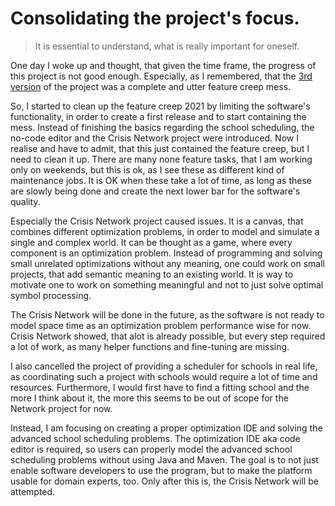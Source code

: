 # Consolidating the project's focus.
> It is essential to understand, what is really important for oneself.
 
One day I woke up and thought, that given the time frame,
the progress of this project is not good enough.
Especially, as I remembered, that the [3rd version](./2021-07-07-Creating-The-First-Public-Release.md)
of the project was a complete and utter feature creep mess.

So, I started to clean up the feature creep
2021 by limiting the software's functionality, in order to create a first release and to start containing the mess.
Instead of finishing the basics regarding the school scheduling,
the no-code editor and the Crisis Network project were introduced.
Now I realise and have to admit, that this just contained the feature creep,
but I need to clean it up.
There are many none feature tasks, that I am working only on weekends,
but this is ok, as I see these as different kind of maintenance jobs.
It is OK when these take a lot of time, as long as these are slowly being done and
create the next lower bar for the software's quality.

Especially the Crisis Network project caused issues.
It is a canvas, that combines different optimization problems, in order to model and simulate a single and complex world.
It can be thought as a game, where every component is an optimization problem.
Instead of programming and solving small unrelated optimizations without any meaning,
one could work on small projects, that add semantic meaning to an existing world.
It is way to motivate one to work on something meaningful and not to just solve optimal symbol processing.

The Crisis Network will be done in the future,
as the software is not ready to model space time as an optimization problem performance wise for now.
Crisis Network showed, that alot is already possible, but every step required a lot of work,
as many helper functions and fine-tuning are missing.

I also cancelled the project of providing a scheduler for schools in real life,
as coordinating such a project with schools  would require a lot of time and resources.
Furthermore, I would first have to find a fitting school and
the more I think about it, the more this seems to be out of scope for the Network project for now.

Instead, I am focusing on creating a proper optimization IDE and solving the advanced school scheduling problems.
The optimization IDE aka code editor is required,
so users can properly model the advanced school scheduling problems without using Java and Maven.
The goal is to not just enable software developers to use the program,
but to make the platform usable for domain experts, too.
Only after this is, the Crisis Network will be attempted.
